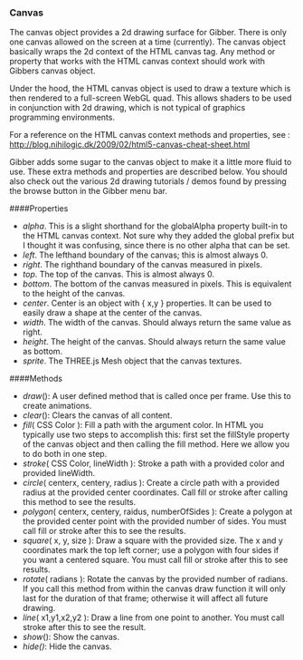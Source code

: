 ### Canvas

The canvas object provides a 2d drawing surface for Gibber. There is only one
canvas allowed on the screen at a time (currently). The canvas object basically
wraps the 2d context of the HTML canvas tag. Any method or property that works
with the HTML canvas context should work with Gibbers canvas object.

Under the hood, the HTML canvas object is used to draw a texture which is then
rendered to a full-screen WebGL quad. This allows shaders to be used in
conjunction with 2d drawing, which is not typical of graphics programming
environments.

For a reference on the HTML canvas context methods and properties, see :  
http://blog.nihilogic.dk/2009/02/html5-canvas-cheat-sheet.html  

Gibber adds some sugar to the canvas object to make it a little more fluid to
use. These extra methods and properties are described below. You should also check out
the various 2d drawing tutorials / demos found by pressing the browse button in
the Gibber menu bar.

####Properties

* _alpha_. This is a slight shorthand for the globalAlpha property
built-in to the HTML canvas context. Not sure why they added the global prefix
but I thought it was confusing, since there is no other alpha that can be set.
* _left_. The lefthand boundary of the canvas; this is almost always 0.
* _right_. The righthand boundary of the canvas measured in pixels.
* _top_. The top of the canvas. This is almost always 0.
* _bottom_. The bottom of the canvas measured in pixels. This is equivalent to
the height of the canvas.
* _center_. Center is an object with { x,y } properties. It can be used to
easily draw a shape at the center of the canvas.
* _width_. The width of the canvas. Should always return the same value as
right.
* _height_. The height of the canvas. Should always return the same value as
bottom.
* _sprite_. The THREE.js Mesh object that the canvas textures.

####Methods

* _draw_(): A user defined method that is called once per frame. Use this to
create animations.
* _clear_(): Clears the canvas of all content.
* _fill_( CSS Color ): Fill a path with the argument color. In HTML you
typically use two steps to accomplish this: first set the fillStyle property of
the canvas object and then calling the fill method. Here we allow you to do both
in one step.
* _stroke_( CSS Color, lineWidth ): Stroke a path with a provided color and
provided lineWidth.
* _circle_( centerx, centery, radius ): Create a circle path with a provided radius
at the provided center coordinates. Call fill or stroke after calling this
method to see the results.
* _polygon_( centerx, centery, raidus, numberOfSides ): Create a polygon at the
provided center point with the provided number of sides. You must call fill or
stroke after this to see the results.
* _square_( x, y, size ): Draw a square with the provided size. The x and
y coordinates mark the top left corner; use a polygon with four sides if you
want a centered square. You must call fill or stroke after this to see results.
* _rotate_( radians ): Rotate the canvas by the provided number of radians. If
you call this method from within the canvas draw function it will only last for
the duration of that frame; otherwise it will affect all future drawing.
* _line_( x1,y1,x2,y2 ): Draw a line from one point to another. You must call
stroke after this to see the result.
* _show_(): Show the canvas.
* _hide()_: Hide the canvas.
